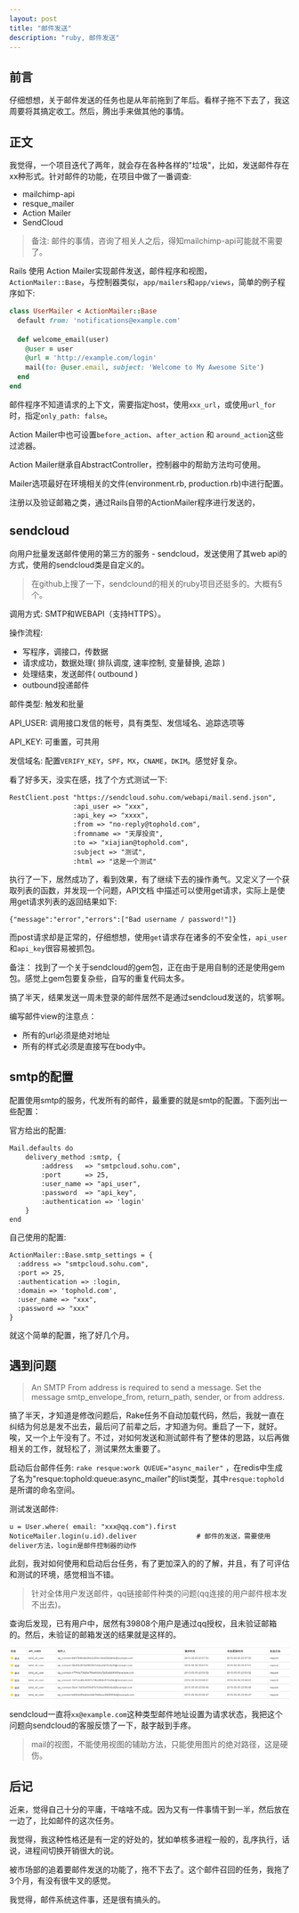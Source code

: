 ```yaml
---
layout: post
title: "邮件发送"
description: "ruby, 邮件发送"
---
```


## 前言

仔细想想，关于邮件发送的任务也是从年前拖到了年后。看样子拖不下去了，我这周要将其搞定收工。然后，腾出手来做其他的事情。

## 正文

我觉得，一个项目迭代了两年，就会存在各种各样的"垃圾"，比如，发送邮件存在xx种形式。针对邮件的功能，在项目中做了一番调查: 

* mailchimp-api
* resque_mailer
* Action Mailer
* SendCloud

> 备注: 邮件的事情，咨询了相关人之后，得知mailchimp-api可能就不需要了。

Rails 使用 Action Mailer实现邮件发送，邮件程序和视图，`ActionMailer::Base`，与控制器类似，`app/mailers`和`app/views`，简单的例子程序如下: 

```ruby
class UserMailer < ActionMailer::Base
  default from: 'notifications@example.com'

  def welcome_email(user)
    @user = user
    @url = 'http://example.com/login'
    mail(to: @user.email, subject: 'Welcome to My Awesome Site')
  end
end
```

邮件程序不知道请求的上下文，需要指定host，使用`xxx_url`，或使用`url_for`时，指定`only_path: false`。

Action Mailer中也可设置`before_action`、`after_action` 和 `around_action`这些过滤器。

Action Mailer继承自AbstractController，控制器中的帮助方法均可使用。

Mailer选项最好在环境相关的文件(environment.rb, production.rb)中进行配置。

注册以及验证邮箱之类，通过Rails自带的ActionMailer程序进行发送的，

## sendcloud

向用户批量发送邮件使用的第三方的服务 - sendcloud，发送使用了其web api的方式，使用的sendcloud类是自定义的。

> 在github上搜了一下，sendclound的相关的ruby项目还挺多的。大概有5个。

调用方式: SMTP和WEBAPI（支持HTTPS）。

操作流程:

* 写程序，调接口，传数据
* 请求成功，数据处理( 排队调度, 速率控制, 变量替换, 追踪 )
* 处理结束，发送邮件( outbound )
* outbound投递邮件

邮件类型: 触发和批量

API_USER: 调用接口发信的帐号，具有类型、发信域名、追踪选项等

API_KEY: 可重置，可共用

发信域名: 配置`VERIFY_KEY`，`SPF`，`MX`，`CNAME`，`DKIM`。感觉好复杂。

看了好多天，没实在感，找了个方式测试一下:

```
RestClient.post "https://sendcloud.sohu.com/webapi/mail.send.json",
                :api_user => "xxx",
                :api_key => "xxxx",
                :from => "no-reply@tophold.com",
                :fromname => "天厚投资",
                :to => "xiajian@tophold.com",
                :subject => "测试",
                :html => "这是一个测试"
```

执行了一下，居然成功了，看到效果，有了继续下去的操作勇气。又定义了一个获取列表的函数，并发现一个问题，API文档
中描述可以使用get请求，实际上是使用get请求列表的返回结果如下:

```
{"message":"error","errors":["Bad username / password!"]}
```

而post请求却是正常的，仔细想想，使用`get`请求存在诸多的不安全性，`api_user`和`api_key`很容易被抓包。

备注： 找到了一个关于sendcloud的gem包，正在由于是用自制的还是使用gem包。感觉上gem包要复杂些，自写的重复代码太多。

搞了半天，结果发送一周未登录的邮件居然不是通过sendcloud发送的，坑爹啊。

编写邮件view的注意点： 

* 所有的url必须是绝对地址
* 所有的样式必须是直接写在body中。

## smtp的配置

配置使用smtp的服务，代发所有的邮件，最重要的就是smtp的配置。下面列出一些配置： 

官方给出的配置: 

```
Mail.defaults do                                                                
    delivery_method :smtp, {                                                       
        :address   => "smtpcloud.sohu.com",                                     
        :port      => 25,                                                       
        :user_name => "api_user",                     
        :password  => "api_key",                                          
        :authentication => 'login'                                                 
    }                                                                              
end
```

自己使用的配置: 

```
ActionMailer::Base.smtp_settings = {
  :address => "smtpcloud.sohu.com",
  :port => 25,
  :authentication => :login,
  :domain => 'tophold.com',
  :user_name => "xxx",
  :password => "xxx"
}
```

就这个简单的配置，拖了好几个月。

## 遇到问题

> An SMTP From address is required to send a message. Set the message smtp_envelope_from, return_path, sender, or from address.

搞了半天，才知道是修改问题后，Rake任务不自动加载代码，然后，我就一直在纠结为何总是发不出去，最后问了前辈之后，才知道为何。重启了一下，就好。唉，又一个上午没有了。不过，对如何发送和测试邮件有了整体的思路，以后再做相关的工作，就轻松了，测试果然太重要了。

启动后台邮件任务: `rake resque:work QUEUE="async_mailer"` ，在redis中生成了名为"resque:tophold:queue:async_mailer"的list类型，其中`resque:tophold`是所谓的命名空间。

测试发送邮件: 

```
u = User.where( email: "xxx@qq.com").first
NoticeMailer.login(u.id).deliver               # 邮件的发送，需要使用deliver方法，login是邮件控制器的动作
```

此刻，我对如何使用和启动后台任务，有了更加深入的的了解，并且，有了可评估和测试的环境，感觉相当不错。

> 针对全体用户发送邮件，qq链接邮件种类的问题(qq连接的用户邮件根本发不出去)。

查询后发现，已有用户中，居然有39808个用户是通过qq授权，且未验证邮箱的。然后，未验证的邮箱发送的结果就是这样的。

<div class="pic">
  <img src="/assets/images/email.png" alt="错误的邮件地址请求"/>
</div>

sendcloud一直将`xx@example.com`这种类型邮件地址设置为请求状态，我把这个问题向sendcloud的客服反馈了一下，敲字敲到手疼。

> mail的视图，不能使用视图的辅助方法，只能使用图片的绝对路径，这是硬伤。

## 后记

近来，觉得自己十分的平庸，干啥啥不成。因为又有一件事情干到一半，然后放在一边了，比如邮件的这次任务。

我觉得，我这种性格还是有一定的好处的，犹如单核多进程一般的，乱序执行，话说，进程间切换开销很大的说。

被市场部的追着要邮件发送的功能了，拖不下去了。这个邮件召回的任务，我拖了3个月，有没有很牛叉的感觉。

我觉得，邮件系统这件事，还是很有搞头的。
